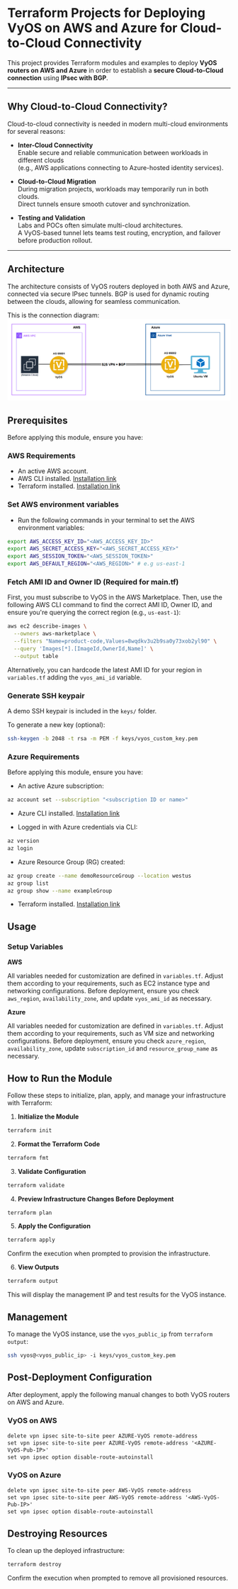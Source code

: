 # Terraform Projects for Deploying VyOS on AWS and Azure for Cloud-to-Cloud Connectivity

This project provides Terraform modules and examples to deploy **VyOS routers on AWS and Azure** in order to establish a **secure Cloud-to-Cloud connection** using **IPsec with BGP**.  

---

## Why Cloud-to-Cloud Connectivity?

Cloud-to-cloud connectivity is needed in modern multi-cloud environments for several reasons:

- **Inter-Cloud Connectivity**  
  Enable secure and reliable communication between workloads in different clouds  
  (e.g., AWS applications connecting to Azure-hosted identity services).

- **Cloud-to-Cloud Migration**  
  During migration projects, workloads may temporarily run in both clouds.  
  Direct tunnels ensure smooth cutover and synchronization.

- **Testing and Validation**  
  Labs and POCs often simulate multi-cloud architectures.  
  A VyOS-based tunnel lets teams test routing, encryption, and failover before production rollout.

---
## Architecture

The architecture consists of VyOS routers deployed in both AWS and Azure, connected via secure IPsec tunnels. BGP is used for dynamic routing between the clouds, allowing for seamless communication.

This is the connection diagram:
![Infrastructure Diagram](Diagram/AWS-to-Azure.png)

## Prerequisites

Before applying this module, ensure you have:

### AWS Requirements

- An active AWS account.
- AWS CLI installed. [Installation link](https://docs.aws.amazon.com/cli/latest/userguide/getting-started-install.html)
- Terraform installed. [Installation link](https://developer.hashicorp.com/terraform/tutorials/aws-get-started/install-cli)

### Set AWS environment variables

- Run the following commands in your terminal to set the AWS environment variables:

```sh
export AWS_ACCESS_KEY_ID="<AWS_ACCESS_KEY_ID>"
export AWS_SECRET_ACCESS_KEY="<AWS_SECRET_ACCESS_KEY>"
export AWS_SESSION_TOKEN="<AWS_SESSION_TOKEN>"
export AWS_DEFAULT_REGION="<AWS_REGION>" # e.g us-east-1
```

### Fetch AMI ID and Owner ID (Required for main.tf)
First, you must subscribe to VyOS in the AWS Marketplace.
Then, use the following AWS CLI command to find the correct AMI ID, Owner ID, and ensure you're querying the correct region (e.g., `us-east-1`):

```sh
aws ec2 describe-images \
  --owners aws-marketplace \
  --filters "Name=product-code,Values=8wqdkv3u2b9sa0y73xob2yl90" \
  --query 'Images[*].[ImageId,OwnerId,Name]' \
  --output table
```
Alternatively, you can hardcode the latest AMI ID for your region in `variables.tf` adding the `vyos_ami_id` variable.

### Generate SSH keypair

A demo SSH keypair is included in the `keys/` folder.

To generate a new key (optional):

```sh
ssh-keygen -b 2048 -t rsa -m PEM -f keys/vyos_custom_key.pem
```
 
### Azure Requirements

Before applying this module, ensure you have:

- An active Azure subscription:
                                                                                   
```sh
az account set --subscription "<subscription ID or name>"
```

- Azure CLI installed. [Installation link](https://learn.microsoft.com/en-us/cli/azure/install-azure-cli)

- Logged in with Azure credentials via CLI:

```sh
az version
az login
```

- Azure Resource Group (RG) created:

```sh
az group create --name demoResourceGroup --location westus
az group list
az group show --name exampleGroup
```

- Terraform installed. [Installation link](https://developer.hashicorp.com/terraform/tutorials/aws-get-started/install-cli)


## Usage

### Setup Variables

**AWS**

All variables needed for customization are defined in `variables.tf`. Adjust them according to your requirements, such as EC2 instance type and networking configurations. Before deployment, ensure you check `aws_region`, `availability_zone`, and update `vyos_ami_id` as necessary.

**Azure**

All variables needed for customization are defined in `variables.tf`. Adjust them according to your requirements, such as VM size and networking configurations. Before deployment, ensure you check `azure_region`, `availability_zone`, update `subscription_id` and `resource_group_name` as necessary.

## How to Run the Module

Follow these steps to initialize, plan, apply, and manage your infrastructure with Terraform:

1. **Initialize the Module**
```sh
terraform init
```

2. **Format the Terraform Code**
```sh
terraform fmt
```

3. **Validate Configuration**
```sh
terraform validate
```

4. **Preview Infrastructure Changes Before Deployment**
```sh
terraform plan
```

5. **Apply the Configuration**
```sh
terraform apply
```
Confirm the execution when prompted to provision the infrastructure.

6. **View Outputs**
```sh
terraform output
```
This will display the management IP and test results for the VyOS instance.

## Management

To manage the VyOS instance, use the `vyos_public_ip` from `terraform output`:
```sh
ssh vyos@<vyos_public_ip> -i keys/vyos_custom_key.pem
```
## Post-Deployment Configuration

After deployment, apply the following manual changes to both VyOS routers on AWS and Azure.
    
### VyOS on AWS

```vyos
delete vpn ipsec site-to-site peer AZURE-VyOS remote-address
set vpn ipsec site-to-site peer AZURE-VyOS remote-address '<AZURE-VyOS-Pub-IP>'
set vpn ipsec option disable-route-autoinstall
```

### VyOS on Azure

```vyos
delete vpn ipsec site-to-site peer AWS-VyOS remote-address
set vpn ipsec site-to-site peer AWS-VyOS remote-address '<AWS-VyOS-Pub-IP>'
set vpn ipsec option disable-route-autoinstall
```

## Destroying Resources

To clean up the deployed infrastructure:
```sh
terraform destroy
```
Confirm the execution when prompted to remove all provisioned resources.

